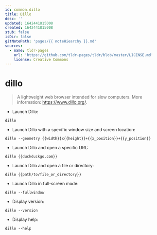 ```yaml
---
id: common.dillo
title: Dillo
desc: ''
updated: 1642441815008
created: 1642441815008
stub: false
isDir: false
gitNotePath: 'pages/{{ noteHiearchy }}.md'
sources:
  - name: tldr-pages
    url: 'https://github.com/tldr-pages/tldr/blob/master/LICENSE.md'
    license: Creative Commons
---
```

# dillo

> A lightweight web browser intended for slow computers.
> More information: <https://www.dillo.org/>.

- Launch Dillo:

`dillo`

- Launch Dillo with a specific window size and screen location:

`dillo --geometry {{width}}x{{height}}+{{x_position}}+{{y_position}}`

- Launch Dillo and open a specific URL:

`dillo {{duckduckgo.com}}`

- Launch Dillo and open a file or directory:

`dillo {{path/to/file_or_directory}}`

- Launch Dillo in full-screen mode:

`dillo --fullwindow`

- Display version:

`dillo --version`

- Display help:

`dillo --help`

